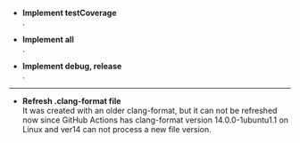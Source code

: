 - **Implement testCoverage**  
	.

- **Implement all**  
	.

- **Implement debug, release**  
	.  

---
- **Refresh .clang-format file**  
	It was created with an older clang-format, but it can not be refreshed now since GitHub Actions has clang-format
	 version 14.0.0-1ubuntu1.1 on Linux and ver14 can not process a new file version.